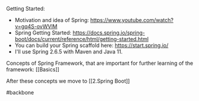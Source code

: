 Getting Started:
- Motivation and idea of Spring: https://www.youtube.com/watch?v=gq4S-ovWVlM
- Spring Getting Started: https://docs.spring.io/spring-boot/docs/current/reference/html/getting-started.html
- You can build your Spring scaffold here: https://start.spring.io/
- I'll use Spring 2.6.5 with Maven and Java 11.

Concepts of Spring Framework, that are important for further learning of the framework: [[Basics]]

After these concepts we move to [[2.Spring Boot]]

#backbone